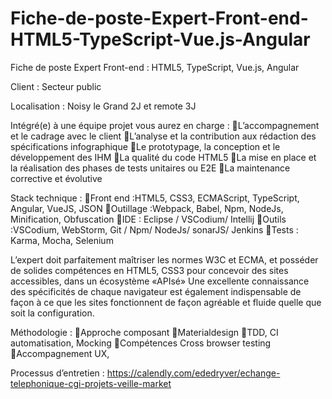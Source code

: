 # Fiche-de-poste-Expert-Front-end-HTML5-TypeScript-Vue.js-Angular
Fiche de poste Expert Front-end : HTML5, TypeScript, Vue.js, Angular

Client : Secteur public 

Localisation : Noisy le Grand 2J et remote 3J

Intégré(e) à une équipe projet vous aurez en charge :
L’accompagnement et le cadrage avec le client
L’analyse et la contribution aux rédaction des spécifications infographique
Le prototypage, la conception et le développement des IHM
La qualité du code HTML5
La mise en place et la réalisation des phases de tests unitaires ou E2E
La maintenance corrective et évolutive

Stack technique : 
Front end :HTML5, CSS3, ECMAScript, TypeScript, Angular, VueJS, JSON
Outillage :Webpack, Babel, Npm, NodeJs, Minification, Obfuscation
IDE : Eclipse / VSCodium/ Intellij
Outils :VSCodium, WebStorm, Git / Npm/ NodeJs/ sonarJS/ Jenkins
Tests : Karma, Mocha, Selenium

L’expert doit parfaitement maîtriser les normes W3C et ECMA, et posséder de solides compétences en HTML5, CSS3 pour concevoir des sites accessibles, dans un écosystème «APIsé»
Une excellente connaissance des spécificités de chaque navigateur est également indispensable de façon à ce que les sites fonctionnent de façon agréable et fluide quelle que soit la configuration. 

Méthodologie :
Approche composant
Materialdesign
TDD, CI automatisation, Mocking
Compétences Cross browser testing
Accompagnement UX, 

Processus d’entretien : https://calendly.com/ededryver/echange-telephonique-cgi-projets-veille-market
